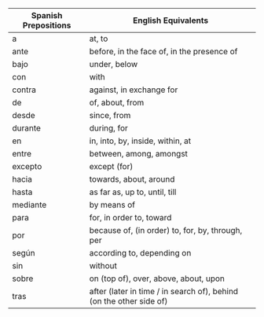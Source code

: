 | Spanish Prepositions | English Equivalents                                                 |
| -------------------- | ------------------------------------------------------------------- |
| a                    | at, to                                                              |
| ante                 | before, in the face of, in the presence of                          |
| bajo                 | under, below                                                        |
| con                  | with                                                                |
| contra               | against, in exchange for                                            |
| de                   | of, about, from                                                     |
| desde                | since, from                                                         |
| durante              | during, for                                                         |
| en                   | in, into, by, inside, within, at                                    |
| entre                | between, among, amongst                                             |
| excepto              | except (for)                                                        |
| hacia                | towards, about, around                                              |
| hasta                | as far as, up to, until, till                                       |
| mediante             | by means of                                                         |
| para                 | for, in order to, toward                                            |
| por                  | because of, (in order) to, for, by, through, per                    |
| según                | according to, depending on                                          |
| sin                  | without                                                             |
| sobre                | on (top of), over, above, about, upon                               |
| tras                 | after (later in time / in search of), behind (on the other side of) |
